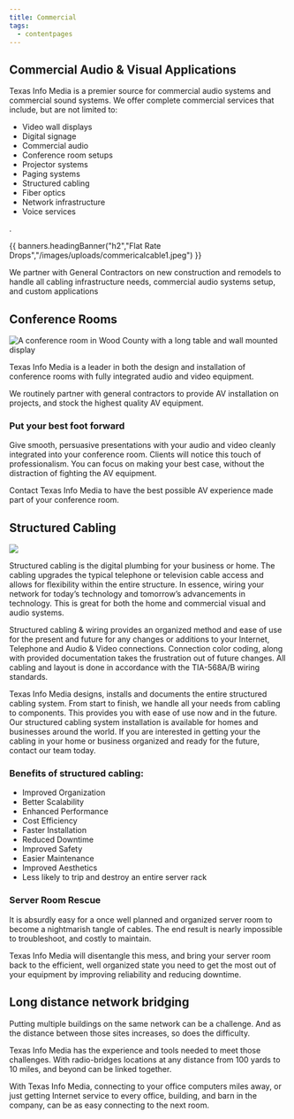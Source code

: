 ```yaml
---
title: Commercial
tags:
  - contentpages
---
```

## Commercial Audio & Visual Applications

Texas Info Media is a premier source for commercial audio systems and commercial sound systems. We offer complete commercial services that include, but are not limited to:

* Video wall displays
* Digital signage
* Commercial audio
* Conference room setups
* Projector systems
* Paging systems
* Structured cabling
* Fiber optics
* Network infrastructure
* Voice services

.

{{ banners.headingBanner("h2","Flat Rate Drops","/images/uploads/commericalcable1.jpeg") }}

We partner with General Contractors on new construction and remodels to handle all cabling infrastructure needs, commercial audio systems setup, and custom applications

## Conference Rooms

![A conference room in Wood County with a long table and wall mounted display](/images/uploads/woodcounty.jpg)

Texas Info Media is a leader in both the design and installation of conference rooms with fully integrated audio and video equipment.

We routinely partner with general contractors to provide AV installation on projects, and stock the highest quality AV equipment.

### Put your best foot forward

Give smooth, persuasive presentations with your audio and video cleanly integrated into your conference room. Clients will notice this touch of professionalism. You can focus on making your best case, without the distraction of fighting the AV equipment.

Contact Texas Info Media to have the best possible AV experience made part of your conference room.

## Structured Cabling

![](/images/uploads/tidycables.jpg)

Structured cabling is the digital plumbing for your business or home. The cabling upgrades the typical telephone or television cable access and allows for flexibility within the entire structure. In essence, wiring your network for today’s technology and tomorrow’s advancements in technology. This is great for both the home and commercial visual and audio systems.

Structured cabling & wiring provides an organized method and ease of use for the present and future for any changes or additions to your Internet, Telephone and Audio & Video connections. Connection color coding, along with provided documentation takes the frustration out of future changes. All cabling and layout is done in accordance with the TIA-568A/B wiring standards.

Texas Info Media designs, installs and documents the entire structured cabling system. From start to finish, we handle all your needs from cabling to components. This provides you with ease of use now and in the future. Our structured cabling system installation is available for homes and businesses around the world. If you are interested in getting your the cabling in your home or business organized and ready for the future, contact our team today.

### Benefits of structured cabling:

* Improved Organization
* Better Scalability
* Enhanced Performance
* Cost Efficiency
* Faster Installation
* Reduced Downtime
* Improved Safety
* Easier Maintenance
* Improved Aesthetics
* Less likely to trip and destroy an entire server rack

### Server Room Rescue

It is absurdly easy for a once well planned and organized server room to become a nightmarish tangle of cables. The end result is nearly impossible to troubleshoot, and costly to maintain.

Texas Info Media will disentangle this mess, and bring your server room back to the efficient, well organized state you need to get the most out of your equipment by improving reliability and reducing downtime.

## Long distance network bridging

Putting multiple buildings on the same network can be a challenge. And as the distance between those sites increases, so does the difficulty.

Texas Info Media has the experience and tools needed to meet those challenges. With radio-bridges locations at any distance from 100 yards to 10 miles, and beyond can be linked together.

With Texas Info Media, connecting to your office computers miles away, or just getting Internet service to every office, building, and barn in the company, can be as easy connecting to the next room.
